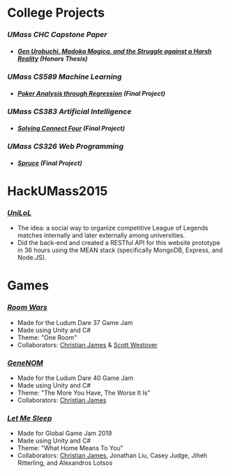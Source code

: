# College Projects

### _UMass CHC Capstone Paper_

- ##### [Gen Urobuchi, _Madoka Magica_, and the Struggle against a Harsh Reality](College/UMass_Honors%20Capstone/Josh%20Espinosa_Honors%20Capstone_Public.pdf) (Honors Thesis)

### _UMass CS589 Machine Learning_

- ##### [Poker Analysis through Regression](College/UMass_CS589%20Machine%20Learning) (Final Project)

### _UMass CS383 Artificial Intelligence_

- ##### [Solving Connect Four](College/UMass_CS383%20Artificial%20Intelligence) (Final Project)

### _UMass CS326 Web Programming_

- ##### [Spruce](College/UMass_CS326%20Web%20Programming) (Final Project)

# HackUMass2015

### _[UniLoL](College/UMass_Hackathon%202015/UniLoL)_

- The idea: a social way to organize competitive League of Legends matches internally and later externally among universities.
- Did the back-end and created a RESTful API for this website prototype in 36 hours using the MEAN stack (specifically MongoDB, Express, and Node.JS).

# Games

### _[Room Wars](http://ludumdare.com/compo/ludum-dare-37/?action=preview&uid=113176)_

- Made for the Ludum Dare 37 Game Jam
- Made using Unity and C#
- Theme: "One Room"
- Collaborators: [Christian James](https://github.com/cjames1224) & [Scott Westover](https://github.com/scottwestover)

### _[GeneNOM](https://ldjam.com/events/ludum-dare/40/genenom)_

- Made for the Ludum Dare 40 Game Jam
- Made using Unity and C#
- Theme: "The More You Have, The Worse It Is"
- Collaborators: [Christian James](https://github.com/cjames1224)

### _[Let Me Sleep](https://kilthxd.itch.io/let-me-sleep)_

- Made for Global Game Jam 2019
- Made using Unity and C#
- Theme: "What Home Means To You"
- Collaborators: [Christian James](https://github.com/cjames1224), Jonathan Liu, Casey Judge, Jiheh Ritterling, and Alexandros Lotsos
